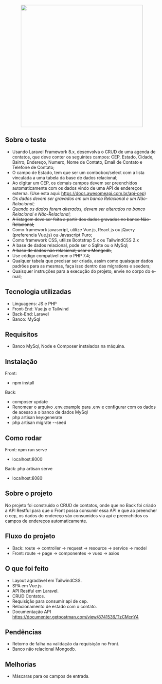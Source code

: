 <p align="center"><a href="http://shipsmart.com.br/" target="_blank"><img src="http://shipsmart.com.br/assets/img/logo.png" width="400"></a></p>

## Sobre o teste

* Usando Laravel Framework 8.x, desenvolva o CRUD de uma agenda de contatos, que deve conter os seguintes campos: CEP, Estado, Cidade, Bairro, Endereço, Numero, Nome de Contato, Email de Contato e Telefone de Contato;
* O campo de Estado, tem que ser um combobox/select com a lista vinculada a uma tabela da base de dados relacional;
* Ao digitar um CEP, os demais campos devem ser preenchidos automaticamente com os dados vindo de uma API de endereços externa. (Use esta aqui: https://docs.awesomeapi.com.br/api-cep)
* *Os dados devem ser gravados em um banco Relacional e um Não-Relacional*;
* *Quando os dados forem alterados, devem ser alterados no banco Relacional e Não-Relacional*;
* ~~A listagem deve ser feita a partir dos dados gravados no banco Não-Relacional;~~
* Como framework javascript, utilize Vue.js, React.js ou jQuery (preferencia Vue.js) ou Javascript Puro;
* Como framework CSS, utilize Bootstrap 5.x ou TailwindCSS 2.x
* A base de dados relacional, pode ser o Sqlite ou o MySql;
* ~~A base de dados não relacional, usar o Mongodb~~;
* Use código compatível com o PHP 7.4;
* Qualquer tabela que precisar ser criada, assim como quaisquer dados padrões para as mesmas, faça isso dentro das migrations e seeders;
* Quaisquer instruções para a execução do projeto, envie no corpo do e-mail;

## Tecnologia utilizadas

- Linguagens: JS e PHP
- Front-End: Vue.js e Tailwind
- Back-End: Laravel
- Banco: MySql

## Requisitos

- Banco MySql, Node e Composer instalados na máquina.

## Instalação

Front: 
- npm install

Back:
- composer update
- Renomear o arquivo .env.example para .env e configurar com os dados de acesso a o banco de dados MySql
- php artisan key:generate
- php artisan migrate --seed

## Como rodar

Front: npm run serve
- localhost:8000

Back: php artisan serve
- localhost:8080

## Sobre o projeto

No projeto foi construído o CRUD de contatos, onde que no Back foi criado a API Restful para que o Front possa consumir essa API e que ao preencher o cep, os dados do endereço são consumidos via api e preenchidos os campos de endereços automaticamente.

## Fluxo do projeto

- Back: route -> controller -> request -> resource -> service -> model
- Front: route -> page -> componentes -> vuex -> axios

## O que foi feito

- Layout agradável em TailwindCSS.
- SPA em Vue.js.
- API Restful em Laravel.
- CRUD Contatos.
- Requisição para consumir api de cep.
- Relacionamento de estado com o contato.
- Documentação API <a href="https://documenter.getpostman.com/view/8741536/TzCMcnY4">https://documenter.getpostman.com/view/8741536/TzCMcnY4</a>

## Pendências

- Retorno de falha na validação da requisição no Front.
- Banco não relacional Mongodb.

## Melhorias

- Máscaras para os campos de entrada.

